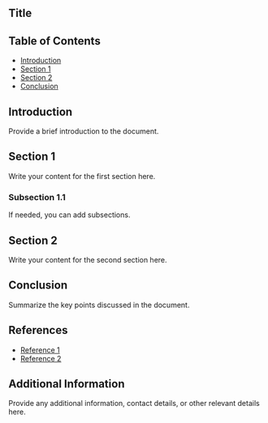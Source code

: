 ## Title

## Table of Contents
- [Introduction](#introduction)
- [Section 1](#section-1)
- [Section 2](#section-2)
- [Conclusion](#conclusion)

## Introduction
Provide a brief introduction to the document.

## Section 1
Write your content for the first section here.

### Subsection 1.1
If needed, you can add subsections.

## Section 2
Write your content for the second section here.

## Conclusion
Summarize the key points discussed in the document.

## References
- [Reference 1](link1)
- [Reference 2](link2)

## Additional Information
Provide any additional information, contact details, or other relevant details here.
